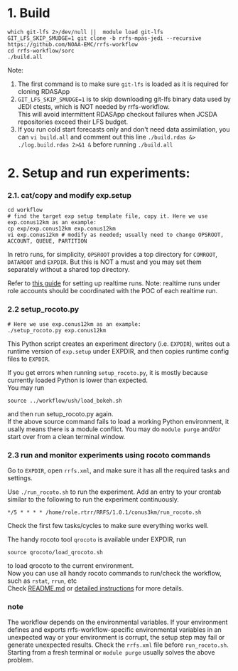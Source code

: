 # 1. Build
```
which git-lfs 2>/dev/null ||  module load git-lfs
GIT_LFS_SKIP_SMUDGE=1 git clone -b rrfs-mpas-jedi --recursive https://github.com/NOAA-EMC/rrfs-workflow
cd rrfs-workflow/sorc
./build.all
```
Note: 
1. The first command is to make sure `git-lfs` is loaded as it is required for cloning RDASApp
2. `GIT_LFS_SKIP_SMUDGE=1` is to skip downloading git-lfs binary data used by JEDI ctests, which is NOT needed by rrfs-workflow.  
   This will avoid intermittent RDASApp checkout failures when JCSDA repositories exceed their LFS budget.
3. If you run cold start forecasts only and don't need data assimilation, you can `vi build.all` and comment out this line `./build.rdas &> ./log.build.rdas 2>&1 &` before running `./build.all`

# 2. Setup and run experiments:
### 2.1. cat/copy and modify exp.setup
```
cd workflow
# find the target exp setup template file, copy it. Here we use exp.conus12km as an example:
cp exp/exp.conus12km exp.conus12km
vi exp.conus12km # modify as needed; usually need to change OPSROOT, ACCOUNT, QUEUE, PARTITION
```
In retro runs, for simplicity, `OPSROOT` provides a top directory for `COMROOT`, `DATAROOT` and `EXPDIR`. But this is NOT a must and you may set them separately without a shared top directory.
    
Refer to [this guide](https://github.com/NOAA-EMC/rrfs-workflow/wiki/deploy-a-realtime-run-in-Jet) for setting up realtime runs. Note: realtime runs under role accounts should be coordinated with the POC of each realtime run.

### 2.2 setup_rocoto.py
```
# Here we use exp.conus12km as an example:
./setup_rocoto.py exp.conus12km
```   
    
This Python script creates an experiment directory (i.e. `EXPDIR`), writes out a runtime version of `exp.setup` under EXPDIR, and  then copies runtime config files to `EXPDIR`.  

If you get errors when running `setup_rocoto.py`, it is mostly because currently loaded Python is lower than expected.  
You may run 
```
source ../workflow/ush/load_bokeh.sh
```
and then run setup_rocoto.py again.  
If the above source command fails to load a working Python environment, it usally means there is a module conflict. You may do `module purge` and/or start over from a clean terminal window.
       
### 2.3 run and monitor experiments using rocoto commands

Go to `EXPDIR`, open `rrfs.xml`, and make sure it has all the required tasks and settings.
    
Use `./run_rocoto.sh` to run the experiment. Add an entry to your crontab similar to the following to run the experiment continuously.
```
*/5 * * * * /home/role.rtrr/RRFS/1.0.1/conus3km/run_rocoto.sh
```
Check the first few tasks/cycles to make sure everything works well. 

The handy rocoto tool `qrocoto` is available under EXPDIR, run  
```
source qrocoto/load_qrocoto.sh
```
to load qrocoto to the current environment.  
Now you can use all handy rocoto commands to run/check the workflow, such as `rstat`, `rrun`, etc  
Check [README.md](../workflow/ush/qrocoto/README.md) or [detailed instructions](https://github.com/rrfsx/qrocoto/wiki/qrocoto) for more details.
  
### note
The workflow depends on the environmental variables. If your environment defines and exports rrfs-workflow-specific environmental variables in an unexpected way or your environment is corrupt, the setup step may fail or generate unexpected results. Check the `rrfs.xml` file before `run_rocoto.sh`. Starting from a fresh terminal or `module purge` usually solves the above problem.



